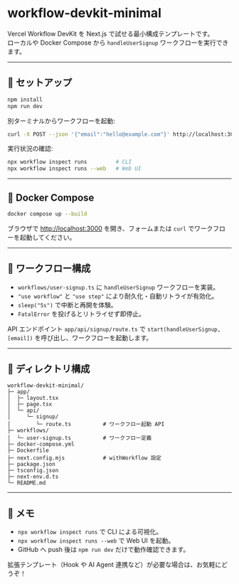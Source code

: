 # workflow-devkit-minimal

Vercel Workflow DevKit を Next.js で試せる最小構成テンプレートです。  
ローカルや Docker Compose から `handleUserSignup` ワークフローを実行できます。

---

## 🚀 セットアップ

```bash
npm install
npm run dev
```

別ターミナルからワークフローを起動:

```bash
curl -X POST --json '{"email":"hello@example.com"}' http://localhost:3000/api/signup
```

実行状況の確認:

```bash
npx workflow inspect runs         # CLI
npx workflow inspect runs --web   # Web UI
```

---

## 🐳 Docker Compose

```bash
docker compose up --build
```

ブラウザで [http://localhost:3000](http://localhost:3000) を開き、フォームまたは `curl` でワークフローを起動してください。

---

## 🧠 ワークフロー構成

- `workflows/user-signup.ts` に `handleUserSignup` ワークフローを実装。  
- `"use workflow"` と `"use step"` により耐久化・自動リトライが有効化。  
- `sleep("5s")` で中断と再開を体験。  
- `FatalError` を投げるとリトライせず即停止。

API エンドポイント `app/api/signup/route.ts` で `start(handleUserSignup, [email])` を呼び出し、ワークフローを起動します。

---

## 📁 ディレクトリ構成

```
workflow-devkit-minimal/
├─ app/
│  ├─ layout.tsx
│  ├─ page.tsx
│  └─ api/
│     └─ signup/
│        └─ route.ts          # ワークフロー起動 API
├─ workflows/
│  └─ user-signup.ts          # ワークフロー定義
├─ docker-compose.yml
├─ Dockerfile
├─ next.config.mjs            # withWorkflow 設定
├─ package.json
├─ tsconfig.json
├─ next-env.d.ts
└─ README.md
```

---

## 📌 メモ

- `npx workflow inspect runs` で CLI による可視化。  
- `npx workflow inspect runs --web` で Web UI を起動。  
- GitHub へ push 後は `npm run dev` だけで動作確認できます。

拡張テンプレート（Hook や AI Agent 連携など）が必要な場合は、お気軽にどうぞ！
